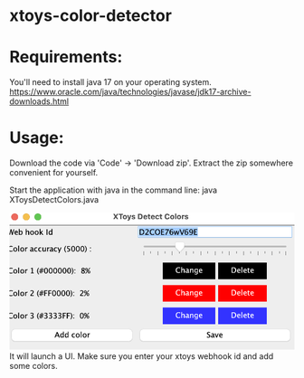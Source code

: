 # xtoys-color-detector

# Requirements: 

You'll need to install java 17 on your operating system.
https://www.oracle.com/java/technologies/javase/jdk17-archive-downloads.html

# Usage:
Download the code via 'Code' -> 'Download zip'.
Extract the zip somewhere convenient for yourself.

Start the application with java in the command line:
java XToysDetectColors.java

![Screenshot](screenshot.png)
It will launch a UI.
Make sure you enter your xtoys webhook id and add some colors.
